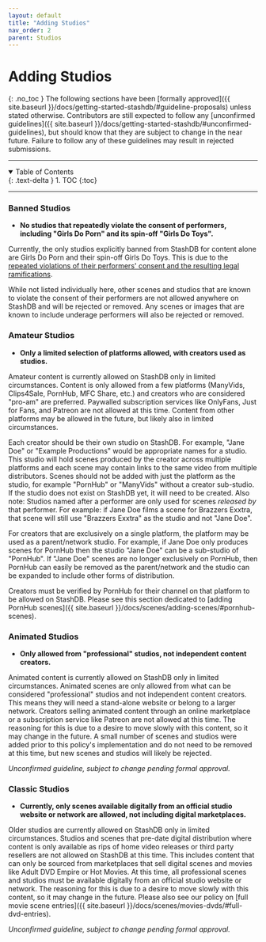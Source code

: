 ```yaml
---
layout: default
title: "Adding Studios"
nav_order: 2
parent: Studios
---
```


# **Adding Studios**
{: .no_toc }
The following sections have been [formally approved]({{ site.baseurl }}/docs/getting-started-stashdb/#guideline-proposals) unless stated otherwise. Contributors are still expected to follow any [unconfirmed guidelines]({{ site.baseurl }}/docs/getting-started-stashdb/#unconfirmed-guidelines), but should know that they are subject to change in the near future. Failure to follow any of these guidelines may result in rejected submissions.

***

<details open markdown="block">
  <summary>
    Table of Contents
  </summary>
  {: .text-delta }
1. TOC
{:toc}
</details>

***

### Banned Studios
- **No studios that repeatedly violate the consent of performers, including "Girls Do Porn" and its spin-off "Girls Do Toys".**

Currently, the only studios explicitly banned from StashDB for content alone are Girls Do Porn and their spin-off Girls Do Toys. This is due to the [repeated violations of their performers' consent and the resulting legal ramifications](https://www.xbiz.com/news/247515/heres-what-you-need-to-know-about-the-girlsdoporn-case).

While not listed individually here, other scenes and studios that are known to violate the consent of their performers are not allowed anywhere on StashDB and will be rejected or removed. Any scenes or images that are known to include underage performers will also be rejected or removed.

### Amateur Studios
- **Only a limited selection of platforms allowed, with creators used as studios.**

Amateur content is currently allowed on StashDB only in limited circumstances. Content is only allowed from a few platforms (ManyVids, Clips4Sale, PornHub, MFC Share, etc.) and creators who are considered "pro-am" are preferred. Paywalled subscription services like OnlyFans, Just for Fans, and Patreon are not allowed at this time. Content from other platforms may be allowed in the future, but likely also in limited circumstances.

Each creator should be their own studio on StashDB. For example, "Jane Doe" or "Example Productions" would be appropriate names for a studio. This studio will hold scenes produced by the creator across multiple platforms and each scene may contain links to the same video from multiple distributors. Scenes should not be added with just the platform as the studio, for example "PornHub" or "ManyVids" without a creator sub-studio. If the studio does not exist on StashDB yet, it will need to be created. Also note: Studios named after a performer are only used for scenes *released by* that performer. For example: if Jane Doe films a scene for Brazzers Exxtra, that scene will still use "Brazzers Exxtra" as the studio and not "Jane Doe".

For creators that are exclusively on a single platform, the platform may be used as a parent/network studio. For example, if Jane Doe only produces scenes for PornHub then the studio "Jane Doe" can be a sub-studio of "PornHub". If "Jane Doe" scenes are no longer exclusively on PornHub, then PornHub can easily be removed as the parent/network and the studio can be expanded to include other forms of distribution.

Creators must be verified by PornHub for their channel on that platform to be allowed on StashDB. Please see this section dedicated to [adding PornHub scenes]({{ site.baseurl }}/docs/scenes/adding-scenes/#pornhub-scenes).

### Animated Studios
- **Only allowed from "professional" studios, not independent content creators.**

Animated content is currently allowed on StashDB only in limited circumstances. Animated scenes are only allowed from what can be considered "professional" studios and not independent content creators. This means they will need a stand-alone website or belong to a larger network. Creators selling animated content through an online marketplace or a subscription service like Patreon are not allowed at this time. The reasoning for this is due to a desire to move slowly with this content, so it may change in the future. A small number of scenes and studios were added prior to this policy's implementation and do not need to be removed at this time, but new scenes and studios will likely be rejected.

_Unconfirmed guideline, subject to change pending formal approval._

### Classic Studios
- **Currently, only scenes available digitally from an official studio website or network are allowed, not including digital marketplaces.**

Older studios are currently allowed on StashDB only in limited circumstances. Studios and scenes that pre-date digital distribution where content is only available as rips of home video releases or third party resellers are not allowed on StashDB at this time. This includes content that can only be sourced from marketplaces that sell digital scenes and movies like Adult DVD Empire or Hot Movies. At this time, all professional scenes and studios must be available digitally from an official studio website or network. The reasoning for this is due to a desire to move slowly with this content, so it may change in the future. Please also see our policy on [full movie scene entries]({{ site.baseurl }}/docs/scenes/movies-dvds/#full-dvd-entries).

_Unconfirmed guideline, subject to change pending formal approval._
